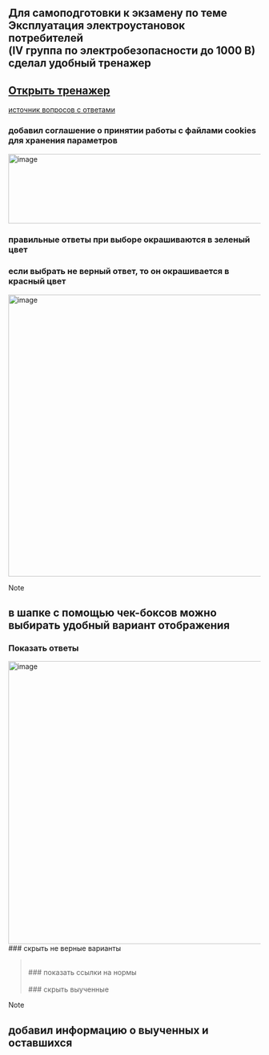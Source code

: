 ## Для самоподготовки к экзамену по теме<br/>Эксплуатация электроустановок потребителей<br/>(IV группа по электробезопасности до 1000 В)<br/>сделал удобный тренажер
## [Открыть тренажер](https://osmaav.github.io/el_bez_iv_before_1000v/) 
[источник вопросов с ответами](https://prombez24.com/tests/210/)

### добавил соглашение о принятии работы с файлами cookies для хранения параметров
<img width="701" height="139" alt="image" src="https://github.com/user-attachments/assets/a31f07c9-47d0-485f-aba0-69d85b24c5c8" />

### правильные ответы при выборе окрашиваются в зеленый цвет
### если выбрать не верный ответ, то он окрашивается в красный цвет  
<img width="1006" height="563" alt="image" src="https://github.com/user-attachments/assets/d1c78aea-5f19-4ed2-acba-cecad9844cb8" />

> [!NOTE]
> ## в шапке с помощью чек-боксов можно выбирать удобный вариант отображения
> ### Показать ответы<br/>
> <img width="1006" height="565" alt="image" src="https://github.com/user-attachments/assets/54d78b9a-d35f-4afc-80f0-dd98f827642f" />
> <br/>
> ### скрыть не верные варианты<br/>

> <br/>
> ### показать ссылки на нормы<br/>
> 
> <br/>
> ### скрыть выученные<br/>

> [!NOTE]
> ## добавил информацию о выученных и оставшихся<br/>
> 
> <br/>
